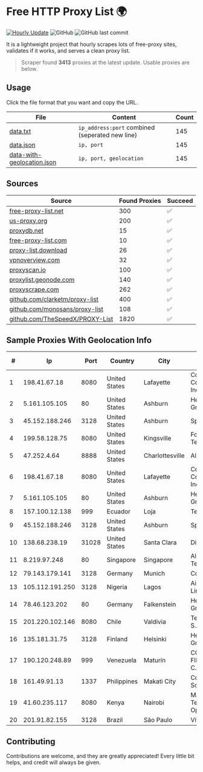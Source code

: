 
# Free HTTP Proxy List 🌍

[![Hourly Update](https://github.com/mertguvencli/http-proxy-list/actions/workflows/main.yml/badge.svg?branch=main)](https://github.com/mertguvencli/http-proxy-list/actions/workflows/main.yml)
![GitHub](https://img.shields.io/github/license/mertguvencli/http-proxy-list)
![GitHub last commit](https://img.shields.io/github/last-commit/mertguvencli/http-proxy-list)

It is a lightweight project that hourly scrapes lots of free-proxy sites, validates if it works, and serves a clean proxy list.


> Scraper found **3413** proxies at the latest update. Usable proxies are below.

## Usage

Click the file format that you want and copy the URL.


|File|Content|Count|
|----|-------|-----|
|[data.txt](https://raw.githubusercontent.com/mertguvencli/http-proxy-list/main/proxy-list/data.txt)|`ip_address:port` combined (seperated new line)|145|
|[data.json](https://raw.githubusercontent.com/mertguvencli/http-proxy-list/main/proxy-list/data.json)|`ip, port`|145|
|[data-with-geolocation.json](https://raw.githubusercontent.com/mertguvencli/http-proxy-list/main/proxy-list/data-with-geolocation.json)|`ip, port, geolocation`|145|

## Sources

|Source|Found Proxies|Succeed|
|------|-------------|-------|
|[free-proxy-list.net](https://free-proxy-list.net)|300|✅|
|[us-proxy.org](https://www.us-proxy.org)|200|✅|
|[proxydb.net](http://proxydb.net)|15|✅|
|[free-proxy-list.com](https://free-proxy-list.com/?page=&port=&type%5B%5D=http&type%5B%5D=https&up_time=0&search=Search)|10|✅|
|[proxy-list.download](https://www.proxy-list.download/HTTP)|26|✅|
|[vpnoverview.com](https://vpnoverview.com/privacy/anonymous-browsing/free-proxy-servers)|32|✅|
|[proxyscan.io](https://www.proxyscan.io)|100|✅|
|[proxylist.geonode.com](https://proxylist.geonode.com/api/proxy-list?limit=300&page=1&sort_by=lastChecked&sort_type=desc&protocols=http,https)|140|✅|
|[proxyscrape.com](https://api.proxyscrape.com/v2/?request=displayproxies&protocol=http&timeout=10000&country=all&ssl=all&anonymity=all)|262|✅|
|[github.com/clarketm/proxy-list](https://raw.githubusercontent.com/clarketm/proxy-list/master/proxy-list-raw.txt)|400|✅|
|[github.com/monosans/proxy-list](https://raw.githubusercontent.com/monosans/proxy-list/main/proxies/http.txt)|108|✅|
|[github.com/TheSpeedX/PROXY-List](https://raw.githubusercontent.com/TheSpeedX/PROXY-List/master/http.txt)|1820|✅|


## Sample Proxies With Geolocation Info

|#|Ip|Port|Country|City|Internet Service Provider|
|-|--|----|-------|----|-------------------------|
|1|198.41.67.18|8080|United States|Lafayette|Cox Communications Inc.|
|2|5.161.105.105|80|United States|Ashburn|Hetzner Online GmbH|
|3|45.152.188.246|3128|United States|Ashburn|Sprint|
|4|199.58.128.75|8080|United States|Kingsville|Foremost Telecommunications|
|5|47.252.4.64|8888|United States|Charlottesville|Alibaba.com LLC|
|6|198.41.67.18|8080|United States|Lafayette|Cox Communications Inc.|
|7|5.161.105.105|80|United States|Ashburn|Hetzner Online GmbH|
|8|157.100.12.138|999|Ecuador|Loja|Telconet S.A|
|9|45.152.188.246|3128|United States|Ashburn|Sprint|
|10|138.68.238.19|31028|United States|Santa Clara|DigitalOcean, LLC|
|11|8.219.97.248|80|Singapore|Singapore|Alibaba (US) Technology Co., Ltd.|
|12|79.143.179.141|3128|Germany|Munich|Contabo GmbH|
|13|105.112.191.250|3128|Nigeria|Lagos|Airtel Networks Limited|
|14|78.46.123.202|80|Germany|Falkenstein|Hetzner Online GmbH|
|15|201.220.102.146|8080|Chile|Valdivia|Telefonica del Sur S.A.|
|16|135.181.31.75|3128|Finland|Helsinki|Hetzner Online GmbH|
|17|190.120.248.89|999|Venezuela|Maturín|CORPORACION FIBEX TELECOM, C.A.|
|18|161.49.91.13|1337|Philippines|Makati City|Converge ICT Solution Inc|
|19|41.60.235.117|8080|Kenya|Nairobi|Maintainer Liquid Telecommunications Operations Limited|
|20|201.91.82.155|3128|Brazil|São Paulo|Vivo|



## Contributing

Contributions are welcome, and they are greatly appreciated! Every
little bit helps, and credit will always be given.

